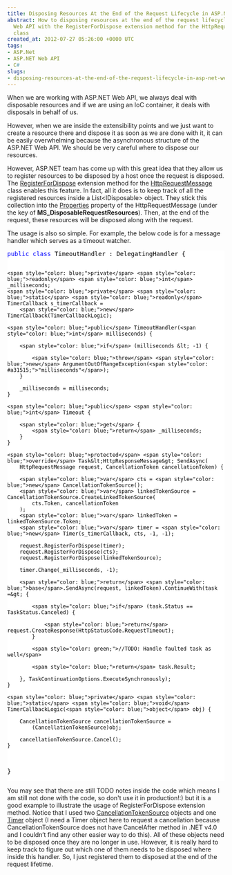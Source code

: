 ```yaml
---
title: Disposing Resources At the End of the Request Lifecycle in ASP.NET Web API
abstract: How to disposing resources at the end of the request lifecycle in ASP.NET
  Web API with the RegisterForDispose extension method for the HttpRequestMessage
  class
created_at: 2012-07-27 05:26:00 +0000 UTC
tags:
- ASP.Net
- ASP.NET Web API
- C#
slugs:
- disposing-resources-at-the-end-of-the-request-lifecycle-in-asp-net-web-api
---
```


<p>When we are working with ASP.NET Web API, we always deal with disposable resources and if we are using an IoC container, it deals with disposals in behalf of us.</p>
<p>However, when we are inside the extensibility points and we just want to create a resource there and dispose it as soon as we are done with it, it can be easily overwhelming because the asynchronous structure of the ASP.NET Web API. We should be very careful where to dispose our resources.</p>
<p>However, ASP.NET team has come up with this great idea that they allow us to register resources to be disposed by a host once the request is disposed. The <a title="http://msdn.microsoft.com/en-us/library/system.net.http.httprequestmessageextensions.registerfordispose(v=vs.108).aspx" href="http://msdn.microsoft.com/en-us/library/system.net.http.httprequestmessageextensions.registerfordispose(v=vs.108).aspx">RegisterForDispose</a> extension method for the <a title="http://msdn.microsoft.com/en-us/library/system.net.http.httprequestmessage(v=vs.110).aspx" href="http://msdn.microsoft.com/en-us/library/system.net.http.httprequestmessage(v=vs.110).aspx">HttpRequestMessage</a> class enables this feature. In fact, all it does is to keep track of all the registered resources inside a List&lt;IDisposable&gt; object. They stick this collection into the <a title="http://msdn.microsoft.com/en-us/library/system.net.http.httprequestmessage.properties(v=vs.110)" href="http://msdn.microsoft.com/en-us/library/system.net.http.httprequestmessage.properties(v=vs.110)">Properties</a> property of the HttpRequestMessage (under the key of <strong>MS_DisposableRequestResources</strong>). Then, at the end of the request, these resources will be disposed along with the request.</p>
<p>The usage is also so simple. For example, the below code is for a message handler which serves as a timeout watcher.</p>
<div class="code-wrapper border-shadow-1">
<div style="background-color: white; color: black;">
<pre><span style="color: blue;">public</span> <span style="color: blue;">class</span> TimeoutHandler : DelegatingHandler {

    <span style="color: blue;">private</span> <span style="color: blue;">readonly</span> <span style="color: blue;">int</span> _milliseconds;
    <span style="color: blue;">private</span> <span style="color: blue;">static</span> <span style="color: blue;">readonly</span> TimerCallback s_timerCallback = 
        <span style="color: blue;">new</span> TimerCallback(TimerCallbackLogic);

    <span style="color: blue;">public</span> TimeoutHandler(<span style="color: blue;">int</span> milliseconds) {

        <span style="color: blue;">if</span> (milliseconds &lt; -1) {

            <span style="color: blue;">throw</span> <span style="color: blue;">new</span> ArgumentOutOfRangeException(<span style="color: #a31515;">"milliseconds"</span>);
        }

        _milliseconds = milliseconds;
    }

    <span style="color: blue;">public</span> <span style="color: blue;">int</span> Timeout {

        <span style="color: blue;">get</span> {
            <span style="color: blue;">return</span> _milliseconds;
        }
    }

    <span style="color: blue;">protected</span> <span style="color: blue;">override</span> Task&lt;HttpResponseMessage&gt; SendAsync(
        HttpRequestMessage request, CancellationToken cancellationToken) {

        <span style="color: blue;">var</span> cts = <span style="color: blue;">new</span> CancellationTokenSource();
        <span style="color: blue;">var</span> linkedTokenSource = CancellationTokenSource.CreateLinkedTokenSource(
            cts.Token, cancellationToken
        );
        <span style="color: blue;">var</span> linkedToken = linkedTokenSource.Token;
        <span style="color: blue;">var</span> timer = <span style="color: blue;">new</span> Timer(s_timerCallback, cts, -1, -1);

        request.RegisterForDispose(timer);
        request.RegisterForDispose(cts);
        request.RegisterForDispose(linkedTokenSource);

        timer.Change(_milliseconds, -1);

        <span style="color: blue;">return</span> <span style="color: blue;">base</span>.SendAsync(request, linkedToken).ContinueWith(task =&gt; {

            <span style="color: blue;">if</span> (task.Status == TaskStatus.Canceled) {

                <span style="color: blue;">return</span> request.CreateResponse(HttpStatusCode.RequestTimeout);
            }

            <span style="color: green;">//TODO: Handle faulted task as well</span>

            <span style="color: blue;">return</span> task.Result;

        }, TaskContinuationOptions.ExecuteSynchronously);
    }

    <span style="color: blue;">private</span> <span style="color: blue;">static</span> <span style="color: blue;">void</span> TimerCallbackLogic(<span style="color: blue;">object</span> obj) {

        CancellationTokenSource cancellationTokenSource = 
            (CancellationTokenSource)obj;
            
        cancellationTokenSource.Cancel();
    }
}</pre>
</div>
</div>
<p>You may see that there are still TODO notes inside the code which means I am still not done with the code, so don't use it in production!:) but it is a good example to illustrate the usage of RegisterForDispose extension method. Notice that I used two <a title="http://msdn.microsoft.com/en-us/library/system.threading.cancellationtokensource.aspx" href="http://msdn.microsoft.com/en-us/library/system.threading.cancellationtokensource.aspx">CancellationTokenSource</a> objects and one <a title="http://msdn.microsoft.com/en-us/library/system.threading.timer.aspx" href="http://msdn.microsoft.com/en-us/library/system.threading.timer.aspx">Timer</a> object (I need a Timer object here to request a cancellation because CancellationTokenSource does not have CancelAfter method in .NET v4.0 and I couldn&rsquo;t find any other easier way to do this). All of these objects need to be disposed once they are no longer in use. However, it is really hard to keep track to figure out which one of them needs to be disposed where inside this handler. So, I just registered them to disposed at the end of the request lifetime.</p>